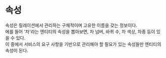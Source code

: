 # 속성
속성은 릴레이션에서 관리하는 구체적이며 고유한 이름을 갖는 정보이다.<br/>
에를 들어 '차'라는 엔티티의 속성을 뽑아보면, 차 넘버, 바퀴 수, 차 색상, 차종 등이 있을 수 있다.<br/>
이 중에서 서비스의 요구 사항을 기반으로 관리해야 할 필요가 있는 속성들만 엔티티의 속성이 된다.